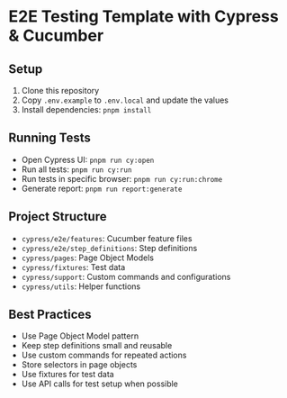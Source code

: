 # E2E Testing Template with Cypress & Cucumber

## Setup

1. Clone this repository
2. Copy `.env.example` to `.env.local` and update the values
3. Install dependencies: `pnpm install`

## Running Tests

- Open Cypress UI: `pnpm run cy:open`
- Run all tests: `pnpm run cy:run`
- Run tests in specific browser: `pnpm run cy:run:chrome`
- Generate report: `pnpm run report:generate`

## Project Structure

- `cypress/e2e/features`: Cucumber feature files
- `cypress/e2e/step_definitions`: Step definitions
- `cypress/pages`: Page Object Models
- `cypress/fixtures`: Test data
- `cypress/support`: Custom commands and configurations
- `cypress/utils`: Helper functions

## Best Practices

- Use Page Object Model pattern
- Keep step definitions small and reusable
- Use custom commands for repeated actions
- Store selectors in page objects
- Use fixtures for test data
- Use API calls for test setup when possible
